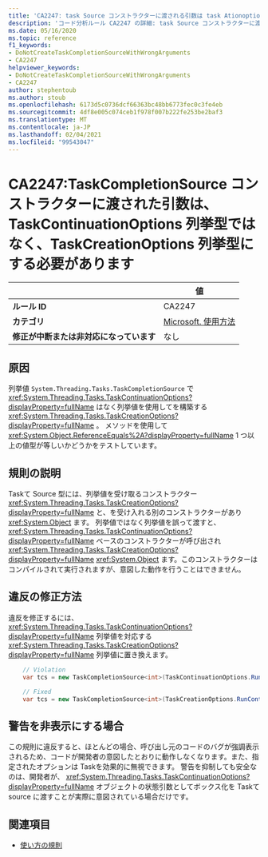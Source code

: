 ```yaml
---
title: 'CA2247: task Source コンストラクターに渡される引数は task Ationoptions 列挙型ではなく、Task Options 列挙型 (コード分析) である必要があります'
description: 'コード分析ルール CA2247 の詳細: task Source コンストラクターに渡される引数は task Ationoptions 列挙ではなく Task Options 列挙型である必要があります'
ms.date: 05/16/2020
ms.topic: reference
f1_keywords:
- DoNotCreateTaskCompletionSourceWithWrongArguments
- CA2247
helpviewer_keywords:
- DoNotCreateTaskCompletionSourceWithWrongArguments
- CA2247
author: stephentoub
ms.author: stoub
ms.openlocfilehash: 6173d5c0736dcf66363bc48bb6773fec0c3fe4eb
ms.sourcegitcommit: 4df8e005c074ceb1f978f007b222fe253be2baf3
ms.translationtype: MT
ms.contentlocale: ja-JP
ms.lasthandoff: 02/04/2021
ms.locfileid: "99543047"
---
```

# <a name="ca2247-argument-passed-to-taskcompletionsource-constructor-should-be-taskcreationoptions-enum-instead-of-taskcontinuationoptions-enum"></a>CA2247:TaskCompletionSource コンストラクターに渡された引数は、TaskContinuationOptions 列挙型ではなく、TaskCreationOptions 列挙型にする必要があります

| | 値 |
|-|-|
| **ルール ID** |CA2247|
| **カテゴリ** |[Microsoft. 使用方法](usage-warnings.md)|
| **修正が中断または非対応になっています** |なし|

## <a name="cause"></a>原因

列挙値 `System.Threading.Tasks.TaskCompletionSource` で <xref:System.Threading.Tasks.TaskContinuationOptions?displayProperty=fullName> はなく列挙値を使用してを構築する <xref:System.Threading.Tasks.TaskCreationOptions?displayProperty=fullName> 。
メソッドを使用して <xref:System.Object.ReferenceEquals%2A?displayProperty=fullName> 1 つ以上の値型が等しいかどうかをテストしています。

## <a name="rule-description"></a>規則の説明

Taskて Source 型には、列挙値を受け取るコンストラクター <xref:System.Threading.Tasks.TaskCreationOptions?displayProperty=fullName> と、を受け入れる別のコンストラクターがあり <xref:System.Object> ます。  列挙値ではなく列挙値を誤って渡すと、 <xref:System.Threading.Tasks.TaskContinuationOptions?displayProperty=fullName> ベースのコンストラクターが呼び出され <xref:System.Threading.Tasks.TaskCreationOptions?displayProperty=fullName> <xref:System.Object> ます。このコンストラクターはコンパイルされて実行されますが、意図した動作を行うことはできません。

## <a name="how-to-fix-violations"></a>違反の修正方法

違反を修正するには、 <xref:System.Threading.Tasks.TaskContinuationOptions?displayProperty=fullName> 列挙値を対応する <xref:System.Threading.Tasks.TaskCreationOptions?displayProperty=fullName> 列挙値に置き換えます。

```csharp
    // Violation
    var tcs = new TaskCompletionSource<int>(TaskContinuationOptions.RunContinuationsAsynchronously);

    // Fixed
    var tcs = new TaskCompletionSource<int>(TaskCreationOptions.RunContinuationsAsynchronously);
```

## <a name="when-to-suppress-warnings"></a>警告を非表示にする場合

この規則に違反すると、ほとんどの場合、呼び出し元のコードのバグが強調表示されるため、コードが開発者の意図したとおりに動作しなくなります。また、指定されたオプションは Taskを効果的に無視できます。  警告を抑制しても安全なのは、開発者が、 <xref:System.Threading.Tasks.TaskContinuationOptions?displayProperty=fullName> オブジェクトの状態引数としてボックス化を Taskて source に渡すことが実際に意図されている場合だけです。

## <a name="see-also"></a>関連項目

- [使い方の規則](usage-warnings.md)

